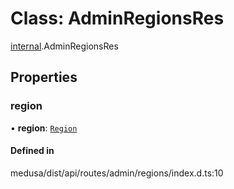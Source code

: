 # Class: AdminRegionsRes

[internal](../modules/internal-22.md).AdminRegionsRes

## Properties

### region

• **region**: [`Region`](internal.Region.md)

#### Defined in

medusa/dist/api/routes/admin/regions/index.d.ts:10
